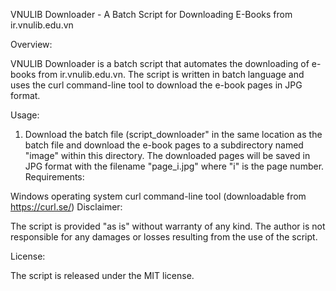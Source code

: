 VNULIB Downloader - A Batch Script for Downloading E-Books from ir.vnulib.edu.vn

Overview:

VNULIB Downloader is a batch script that automates the downloading of e-books from ir.vnulib.edu.vn. The script is written in batch language and uses the curl command-line tool to download the e-book pages in JPG format.

Usage:

1. Download the batch file (script_downloader" in the same location as the batch file and download the e-book pages to a subdirectory named "image" within this directory.
The downloaded pages will be saved in JPG format with the filename "page_i.jpg" where "i" is the page number.
Requirements:

Windows operating system
curl command-line tool (downloadable from https://curl.se/)
Disclaimer:

The script is provided "as is" without warranty of any kind. The author is not responsible for any damages or losses resulting from the use of the script.

License:

The script is released under the MIT license.
